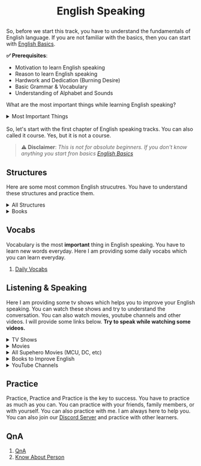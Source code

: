 # <p align="center">English Speaking</p>

So, before we start this track, you have to understand the fundamentals of English language. If you are not familiar with the basics, then you can start with [English Basics](/courses/english/structures/english-basics.md).

**✅ Prerequisites**:
* Motivation to learn English speaking
* Reason to learn English speaking
* Hardwork and Dedication (Burning Desire)
* Basic Grammar & Vocabulary
* Understanding of Alphabet and Sounds

What are the most important things while learning English speaking?

<details>
<summary>
Most Important Things
</summary>
<b>[1. Structure:]</b> You have to understand the structure of English language. It is very important to know how to form a sentence.<br>
<b>[2. Vocabulary:]</b> You have to learn new words everyday. It is very important to have a good vocabulary.<br>
<b>[3. Listeng & Speaking]:</b> Belive me guys listening, watching videos and speaking is very very important.<br>
<b>[4. Practice:]</b> You have to practice all 3 things as much as you can.<br>
</details>
<br>
So, let's start with the first chapter of English speaking tracks. You can also called it course. Yes, but it is not a course.

<br>

> **⚠️ Disclaimer**:
*This is not for absolute beginners. If you don't know anything you start fron basics [English Basics](/courses/english/english-basics.md)*

## Structures

Here are some most common English strucutres. You have to understand these structures and practice them.

<details>
<summary>
All Structures
</summary>

01. [Chapter 01 - Asking & Telling](/courses/english/structures/asking-telling.md)
02. [Chapter 02 - Should](/courses/english/structures/should.md)
03. [Chapter 03 - Will](/courses/english/structures/will.md)
04. [Chapter 04 - Was/Were](/courses/english/structures/was-were.md)
05. [Chapter 05 - Do/Does](/courses/english/structures/do-does.md)
06. [Chapter 06 - Did](/courses/english/structures/did.md)
07. [Chapter 07 - Can](/courses/english/structures/can.md)
08. [Chapter 08 - Have/Has](/courses/english/structures/has-have.md)
09. [Chapter 09 - Had](/courses/english/structures/had.md)
10. [Chapter 10 - Has/Have Been](/courses/english/structures/has-have-been.md)
11. [Chapter 11 - Used to](/courses/english/structures/used-to.md)
12. [Chapter 12 - Going to/About to](/courses/english/structures/about-going.md)
13. [Chapter 13 - Let](/courses/english/structures/let.md)
14. [Chapter 14 - Can be](/courses/english/structures/can-be.md)
15. [Chapter 15 - Must](/courses/english/structures/must.md)
16. [Chapter 16 - Should/Could/Would + have](/courses/english/structures/should-would-could-have.md)
17. [Chapter 17 - There + is/are](/courses/english/structures/there-is-are.md)
18. [Chapter 18 - XYZ + Be 😘](/courses/english/structures/xyz-be.md)
19. [Chapter 19 - Has/Have + V3](/courses/english/structures/has-have-v3.md)
20. [Chapter 20 - Could](/courses/english/structures/could.md)
21. [Chapter 21 - It Various Structures](/courses/english/structures/it-various-structures.md)

</details>

<details>
<summary>
Books
</summary>

01. [Angreji Bolna Seekhein Also How to Face Interviews & Group Disussions](https://www.amazon.in/Angreji-Bolna-Seekhein-Interviews-Disussions/dp/8183481388)

</details>

## Vocabs

Vocabulary is the most **important** thing in English speaking. You have to learn new words everyday. Here I am providing some daily vocabs which you can learn everyday.

1. [Daily Vocabs](/courses/english/vocabs/01.md)


## Listening & Speaking

Here I am providing some tv shows which helps you to improve your English speaking. You can watch these shows and try to understand the conversation. You can also watch movies, youtube channels and other videos. I will provide some links below. **Try to speak while watching some videos.**

<details>
<summary>
TV Shows
</summary>

1. [Stranger Things](https://www.netflix.com/in/title/80057281) - Engaging dialogues, and a great way to learn American English. It is a science fiction horror series.

2. [Friends](https://www.netflix.com/in/title/70153404) -
A classic sitcom that provides everyday conversational American English. Belive me it is really gold for English learners. It is funny, and entertaining.

13. [The Flash](https://www.imdb.com/title/tt3107288/) - After being struck by lightning, Barry Allen wakes up from his coma to discover he's been given the power of super speed, becoming the Flash, fighting crime in Central City.
</details>


<!-- Movies Section  -->
<details>
<summary>
Movies
</summary>

1. [Just Friends](https://www.imdb.com/title/tt0433400/) - While visiting his hometown during Christmas, a man comes face-to-face with his old high-school crush and best friend--a woman whose rejection of him turned him into a ferocious womanizer.

2. [The Pursuit of Happyness](https://www.imdb.com/title/tt0454921/) - A struggling salesman takes custody of his son as he's poised to begin a life-changing professional career.

3. [The Shawshank Redemption](https://www.imdb.com/title/tt0111161/) - A banker convicted of uxoricide forms a friendship over a quarter century with a hardened convict, while maintaining his innocence and trying to remain hopeful through simple compassion.

</details>

<details>
<summary>
All Supehero Movies (MCU, DC, etc)
</summary>

1. [Spider Man](https://www.imdb.com/title/tt0145487/) -After being bitten by a genetically-modified spider, a shy teenager gains spider-like abilities that he uses to fight injustice as a masked superhero and face a vengeful enemy.

2. [Iron Man](https://www.imdb.com/title/tt0371746/) - After being held captive in an Afghan cave, billionaire engineer Tony Stark creates a unique weaponized suit of armor to fight evil.

3. [Thor](https://www.imdb.com/title/tt0800369/) - The powerful but arrogant god Thor is cast out of Asgard to live amongst humans in Midgard (Earth), where he soon becomes one of their finest defenders.

4. [Captain America](https://www.imdb.com/title/tt0458339/) - Steve Rogers, a rejected military soldier, transforms into Captain America after taking a dose of a "Super-Soldier serum". 

5. [Black Panther](https://www.imdb.com/title/tt1825683/) - T'Challa, heir to the hidden but advanced kingdom of Wakanda, must step forward to lead his people into a new future and must confront a challenger from his country's past.

6. [Avengers](https://www.imdb.com/title/tt0848228/) - Earth's mightiest heroes must come together and learn to fight as a team if they are going to stop the mischievous Loki and his alien army from enslaving humanity.

8. [Batman](https://www.imdb.com/title/tt0372784/) - After training with his mentor, Batman begins his fight to free crime-ridden Gotham City from corruption.

9. [Superman](https://www.imdb.com/title/tt0078346/) - An alien orphan is sent from his dying planet to Earth, where he grows up to become his adoptive home's first and greatest superhero.

10. [Wonder Woman](https://www.imdb.com/title/tt0451279/) - When a pilot crashes and tells of conflict in the outside world, Diana, an Amazonian warrior in training, leaves home to fight a war, discovering her full powers and true destiny.

11. [Justice League](https://www.imdb.com/title/tt0974015/) - Fueled by his restored faith in humanity and inspired by Superman's selfless act, Bruce Wayne enlists the help of his new-found ally, Diana Prince, to face an even greater enemy

12. [Aquaman](https://www.imdb.com/title/tt1477834/) - Arthur Curry, the human-born heir to the underwater kingdom of Atlantis, goes on a quest to prevent a war between the worlds of ocean and land.

13. [The Flash](https://www.imdb.com/title/tt0439572/) - Barry Allen uses his super speed to change the past, but his attempt to save his family creates a world without super heroes, forcing him to race for his life in order to save the future.

</details>

<details>
<summary>
Books to Improve English
</summary>

1. [Do Epic Shit]()
</details>

<details>
<summary>
YouTube Channels
</summary>

1. [WellTalk Institute](https://www.youtube.com/@welltalkinstitute3465) - Confidence Building
2. [English Lessons with Kate](https://www.youtube.com/@KateEnglish) - English Lessions
3. [Veronika's Language Diaries](https://www.youtube.com/@veronika_languagediaries) - Guidance
4. [TsMadaan](https://www.youtube.com/@tsmadaan) - Grammar and Practice
5. [Pronunciation's Way](https://www.youtube.com/@pronunciationway8502) - Guidance Videos
6. [Listening Time](https://www.youtube.com/@listeningtimepodcast) -Simple and Clear Listening practice
7. [BeerBiceps](https://www.youtube.com/@beerbiceps) - Podcast
8. [Warikoo](https://www.youtube.com/@warikoo) - Hindi + English, Finance, Entrepreneur
9. [TEDx Talks](https://www.youtube.com/@TEDx) - Talks
10. [Lex Fridman](https://www.youtube.com/@lexfridman) - Podcast
11. [The Buddymoon](https://www.youtube.com/@thebuddymoon) - Vlogs, Travelling the world
12. [SPEAK OUT](https://www.youtube.com/@SPeakOUTe) - Listening & Speaking
13. [Caro Kowanz English](https://www.youtube.com/@carokowanzenglish)
14. [Rachel's English](https://www.youtube.com/@rachelsenglish) - Pronunciation
15. [linguamarina](https://www.youtube.com/@linguamarina) - English Lessions
16. [English with Lucy](https://www.youtube.com/@englishwithlucy) - English Lessions
17. [English Podcast](https://www.youtube.com/@highlevellistening) - Listening Practice
18. [Learn English TIE](https://www.youtube.com/@LearnEnglishTIE) - English Lessions

</details>

## Practice

Practice, Practice and Practice is the key to success. You have to practice as much as you can. You can practice with your friends, family members, or with yourself. You can also practice with me. I am always here to help you. You can also join our [Discord Server](https://discord.com/invite/CxPBRSZut7) and practice with other learners.

## QnA
01. [QnA](/courses/english/QnA.md)
02. [Know About Person](/courses/english/conversations/basic-conversation-know-person.md)
